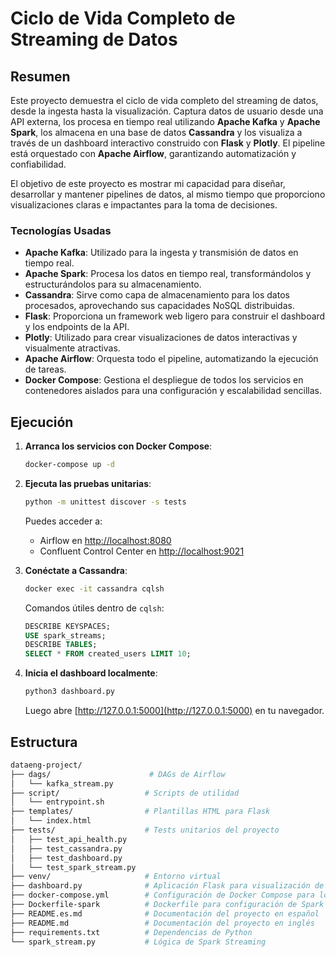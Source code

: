# Ciclo de Vida Completo de Streaming de Datos

## **Resumen**
Este proyecto demuestra el ciclo de vida completo del streaming de datos, desde la ingesta hasta la visualización. Captura datos de usuario desde una API externa, los procesa en tiempo real utilizando **Apache Kafka** y **Apache Spark**, los almacena en una base de datos **Cassandra** y los visualiza a través de un dashboard interactivo construido con **Flask** y **Plotly**. El pipeline está orquestado con **Apache Airflow**, garantizando automatización y confiabilidad.

El objetivo de este proyecto es mostrar mi capacidad para diseñar, desarrollar y mantener pipelines de datos, al mismo tiempo que proporciono visualizaciones claras e impactantes para la toma de decisiones.

### **Tecnologías Usadas**
- **Apache Kafka**: Utilizado para la ingesta y transmisión de datos en tiempo real.
- **Apache Spark**: Procesa los datos en tiempo real, transformándolos y estructurándolos para su almacenamiento.
- **Cassandra**: Sirve como capa de almacenamiento para los datos procesados, aprovechando sus capacidades NoSQL distribuidas.
- **Flask**: Proporciona un framework web ligero para construir el dashboard y los endpoints de la API.
- **Plotly**: Utilizado para crear visualizaciones de datos interactivas y visualmente atractivas.
- **Apache Airflow**: Orquesta todo el pipeline, automatizando la ejecución de tareas.
- **Docker Compose**: Gestiona el despliegue de todos los servicios en contenedores aislados para una configuración y escalabilidad sencillas.


## Ejecución

1. **Arranca los servicios con Docker Compose**:
   ```bash
   docker-compose up -d
   ```

2. **Ejecuta las pruebas unitarias**:
   ```bash
   python -m unittest discover -s tests
   ```

   Puedes acceder a:
   - Airflow en [http://localhost:8080](http://localhost:8080)
   - Confluent Control Center en [http://localhost:9021](http://localhost:9021)

3. **Conéctate a Cassandra**:
   ```bash
   docker exec -it cassandra cqlsh
   ```

   Comandos útiles dentro de `cqlsh`:
   ```sql
   DESCRIBE KEYSPACES;
   USE spark_streams;
   DESCRIBE TABLES;
   SELECT * FROM created_users LIMIT 10;
   ```

4. **Inicia el dashboard localmente**:
   ```bash
   python3 dashboard.py
   ```

   Luego abre [http://127.0.0.1:5000](http://127.0.0.1:5000) en tu navegador.


## Estructura
   ```bash
dataeng-project/
├── dags/                      # DAGs de Airflow
│   └── kafka_stream.py        
├── script/                   # Scripts de utilidad
│   └── entrypoint.sh         
├── templates/                # Plantillas HTML para Flask
│   └── index.html             
├── tests/                    # Tests unitarios del proyecto
│   ├── test_api_health.py     
│   ├── test_cassandra.py      
│   ├── test_dashboard.py      
│   └── test_spark_stream.py   
├── venv/                     # Entorno virtual
├── dashboard.py              # Aplicación Flask para visualización de datos
├── docker-compose.yml        # Configuración de Docker Compose para los servicios
├── Dockerfile-spark          # Dockerfile para configuración de Spark
├── README.es.md              # Documentación del proyecto en español
├── README.md                 # Documentación del proyecto en inglés
├── requirements.txt          # Dependencias de Python
└── spark_stream.py           # Lógica de Spark Streaming
   ```

